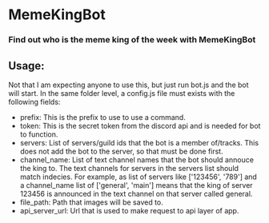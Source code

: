 # MemeKingBot

### Find out who is the meme king of the week with MemeKingBot

## Usage:
Not that I am expecting anyone to use this, but just run bot.js and the bot will start. In the same folder level, a config.js file must exists with the following fields:
- prefix: This is the prefix to use to use a command.
- token: This is the secret token from the discord api and is needed for bot to function.
- servers: List of servers/guild ids that the bot is a member of/tracks. This does not add the bot to the server, so that must be done first.
- channel_name: List of text channel names that the bot should annouce the king to. The text channels for servers in the servers list should match indecies. For example, as list of servers like ['123456', '789'] and a channel_name list of ['general', 'main'] means that the king of server 123456 is announced in the text channel on that server called general.
- file_path: Path that images will be saved to.
- api_server_url: Url that is used to make request to api layer of app.